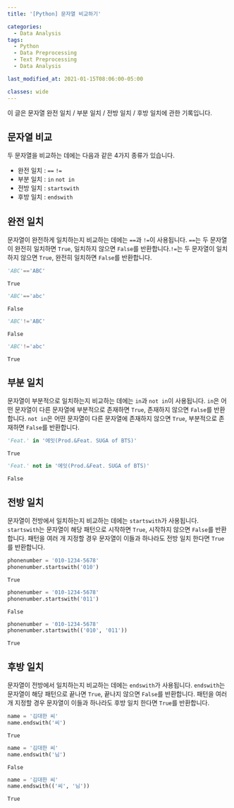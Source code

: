 ```yaml
---
title: '[Python] 문자열 비교하기'

categories:
  - Data Analysis
tags:
  - Python
  - Data Preprocessing
  - Text Preprocessing
  - Data Analysis

last_modified_at: 2021-01-15T08:06:00-05:00

classes: wide
---
```


이 글은 문자열 완전 일치 / 부분 일치 / 전방 일치 / 후방 일치에 관한 기록입니다.

## 문자열 비교

두 문자열을 비교하는 데에는 다음과 같은 4가지 종류가 있습니다.

- 완전 일치 : `==` `!=`
- 부분 일치 : `in` `not in`
- 전방 일치 : `startswith`
- 후방 일치 : `endswith`

## 완전 일치

문자열이 완전하게 일치하는지 비교하는 데에는 `==`과 `!=`이 사용됩니다. `==`는 두 문자열이 완전히 일치하면 `True`, 일치하지 않으면 `False`를 반환합니다.`!=`는 두 문자열이 일치하지 않으면 `True`, 완전히 일치하면 `False`를 반환합니다.

```python
'ABC'=='ABC'
```

    True

```python
'ABC'=='abc'
```

    False

```python
'ABC'!='ABC'
```

    False

```python
'ABC'!='abc'
```

    True

## 부분 일치

문자열이 부분적으로 일치하는지 비교하는 데에는 `in`과 `not in`이 사용됩니다. `in`은 어떤 문자열이 다른 문자열에 부분적으로 존재하면 `True`, 존재하지 않으면 `False`를 반환합니다. `not in`은 어떤 문자열이 다른 문자열에 존재하지 않으면 `True`, 부분적으로 존재하면 `False`를 반환합니다.

```python
'Feat.' in '에잇(Prod.&Feat. SUGA of BTS)'
```

    True

```python
'Feat.' not in '에잇(Prod.&Feat. SUGA of BTS)'
```

    False

## 전방 일치

문자열이 전방에서 일치하는지 비교하는 데에는 `startswith`가 사용됩니다. `startswith`는 문자열이 해당 패턴으로 시작하면 `True`, 시작하지 않으면 `False`를 반환합니다. 패턴을 여러 개 지정할 경우 문자열이 이들과 하나라도 전방 일치 한다면 `True`를 반환합니다.

```python
phonenumber = '010-1234-5678'
phonenumber.startswith('010')
```

    True

```python
phonenumber = '010-1234-5678'
phonenumber.startswith('011')
```

    False

```python
phonenumber = '010-1234-5678'
phonenumber.startswith(('010', '011'))
```

    True

## 후방 일치

문자열이 전방에서 일치하는지 비교하는 데에는 `endswith`가 사용됩니다. `endswith`는 문자열이 해당 패턴으로 끝나면 `True`, 끝나지 않으면 `False`를 반환합니다. 패턴을 여러 개 지정할 경우 문자열이 이들과 하나라도 후방 일치 한다면 `True`를 반환합니다.

```python
name = '김대한 씨'
name.endswith('씨')
```

    True

```python
name = '김대한 씨'
name.endswith('님')
```

    False

```python
name = '김대한 씨'
name.endswith(('씨', '님'))
```

    True


